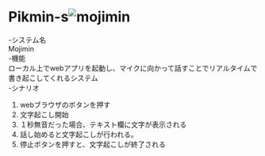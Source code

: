 # Pikmin-s![mojimin](https://github.com/user-attachments/assets/42cbb20f-106e-4a33-891f-0e4fd71a875f)

-システム名
<br>Mojimin
<br>
-機能
<br>ローカル上でwebアプリを起動し、マイクに向かって話すことでリアルタイムで書き起こしてくれるシステム
<br>-シナリオ
<ol>
  <li>webブラウザのボタンを押す</li>
  <li>文字起こし開始</li>
  <li>１秒無音だった場合、テキスト欄に文字が表示される</li>
  <li>話し始めると文字起こしが行われる。</li>
  <li>停止ボタンを押すと、文字起こしが終了される</li>
</ol>
